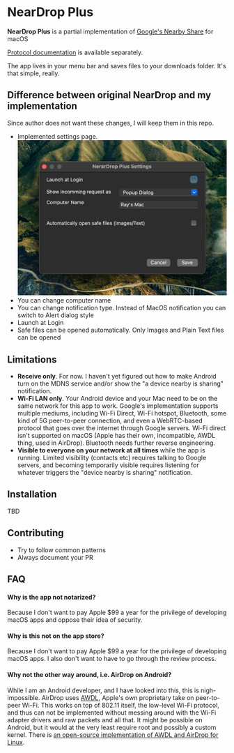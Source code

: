 # NearDrop Plus

**NearDrop Plus** is a partial implementation of [Google's Nearby Share](https://blog.google/products/android/nearby-share/) for macOS

[Protocol documentation](/PROTOCOL.md) is available separately.

The app lives in your menu bar and saves files to your downloads folder. It's that simple, really.

## Difference between original NearDrop and my implementation

Since author does not want these changes, I will keep them in this repo.

- Implemented settings page.
![Settings window](/images/settings.png)
- You can change computer name
- You can change notification type. Instead of MacOS notification you can switch to Alert dialog style
- Launch at Login
- Safe files can be opened automatically. Only Images and Plain Text files can be opened

## Limitations

- **Receive only**. For now. I haven't yet figured out how to make Android turn on the MDNS service and/or show the "a device nearby is sharing" notification.
- **Wi-Fi LAN only**. Your Android device and your Mac need to be on the same network for this app to work. Google's implementation supports multiple mediums, including Wi-Fi Direct, Wi-Fi hotspot, Bluetooth, some kind of 5G peer-to-peer connection, and even a WebRTC-based protocol that goes over the internet through Google servers. Wi-Fi direct isn't supported on macOS (Apple has their own, incompatible, AWDL thing, used in AirDrop). Bluetooth needs further reverse engineering.
- **Visible to everyone on your network at all times** while the app is running. Limited visibility (contacts etc) requires talking to Google servers, and becoming temporarily visible requires listening for whatever triggers the "device nearby is sharing" notification.

## Installation

TBD

## Contributing

- Try to follow common patterns
- Always document your PR

## FAQ

#### Why is the app not notarized?

Because I don't want to pay Apple $99 a year for the privilege of developing macOS apps and oppose their idea of security.

#### Why is this not on the app store?

Because I don't want to pay Apple $99 a year for the privilege of developing macOS apps. I also don't want to have to go through the review process.

#### Why not the other way around, i.e. AirDrop on Android?

While I am an Android developer, and I have looked into this, this is nigh-impossible. AirDrop uses [AWDL](https://stackoverflow.com/questions/19587701/what-is-awdl-apple-wireless-direct-link-and-how-does-it-work), Apple's own proprietary take on peer-to-peer Wi-Fi. This works on top of 802.11 itself, the low-level Wi-Fi protocol, and thus can not be implemented without messing around with the Wi-Fi adapter drivers and raw packets and all that. It might be possible on Android, but it would at the very least require root and possibly a custom kernel. There is [an open-source implementation of AWDL and AirDrop for Linux](https://owlink.org/code/).
